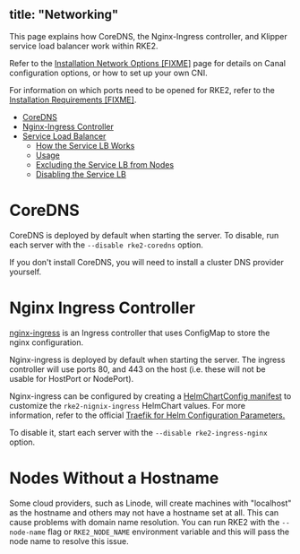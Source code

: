 title: "Networking"
---

This page explains how CoreDNS, the Nginx-Ingress controller, and Klipper service load balancer work within RKE2.

Refer to the [Installation Network Options [FIXME]](#FIXME) page for details on Canal configuration options, or how to set up your own CNI.

For information on which ports need to be opened for RKE2, refer to the [Installation Requirements [FIXME]](#FIXME).

- [CoreDNS](#coredns)
- [Nginx-Ingress Controller](#nginx-ingress-controller)
- [Service Load Balancer](#service-load-balancer)
  - [How the Service LB Works](#how-the-service-lb-works)
  - [Usage](#usage)
  - [Excluding the Service LB from Nodes](#excluding-the-service-lb-from-nodes)
  - [Disabling the Service LB](#disabling-the-service-lb)

# CoreDNS

CoreDNS is deployed by default when starting the server. To disable, run each server with the `--disable rke2-coredns` option.

If you don't install CoreDNS, you will need to install a cluster DNS provider yourself.

# Nginx Ingress Controller

[nginx-ingress](https://github.com/kubernetes/ingress-nginx) is an Ingress controller that uses ConfigMap to store the nginx configuration.

Nginx-ingress is deployed by default when starting the server. The ingress controller will use ports 80, and 443 on the host (i.e. these will not be usable for HostPort or NodePort).

Nginx-ingress can be configured by creating a [HelmChartConfig manifest](helm.md#customizing-packaged-components-with-helmchartconfig) to customize the `rke2-nignix-ingress` HelmChart values. For more information, refer to the official [Traefik for Helm Configuration Parameters.](https://github.com/helm/charts/tree/cfcf87ac254dcbb2d4aa1c866e20dd7e8e55b8e5/stable/nginx-ingress#configuration)

To disable it, start each server with the `--disable rke2-ingress-nginx` option.

# Nodes Without a Hostname

Some cloud providers, such as Linode, will create machines with "localhost" as the hostname and others may not have a hostname set at all. This can cause problems with domain name resolution. You can run RKE2 with the `--node-name` flag or `RKE2_NODE_NAME` environment variable and this will pass the node name to resolve this issue.
